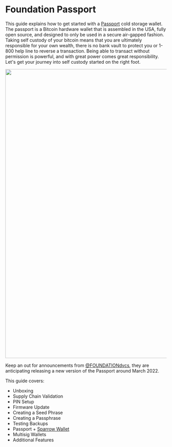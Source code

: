 # Foundation Passport
This guide explains how to get started with a [Passport](https://foundationdevices.com/) cold storage wallet. The passport is a Bitcoin hardware wallet that is assembled in the USA, fully open source, and designed to only be used in a secure air-gapped fashion. Taking self custody of your bitcoin means that you are ultimately responsible for your own wealth, there is no bank vault to protect you or 1-800 help line to reverse a transaction. Being able to transact without permission is powerful, and with great power comes great responsibility. Let's get your journey into self custody started on the right foot. 

<p align="center">
  <img width="900" src="assets/TitleImage.jpg">
</p>

Keep an out for announcements from [@FOUNDATIONdvcs](https://twitter.com/FOUNDATIONdvcs), they are anticipating releasing a new version of the Passport around March 2022.  

This guide covers:
- Unboxing
- Supply Chain Validation
- PIN Setup
- Firmware Update
- Creating a Seed Phrase
- Creating a Passphrase
- Testing Backups
- Passport + [Sparrow Wallet](https://www.sparrowwallet.com/)
- Multisig Wallets
- Additional Features 
